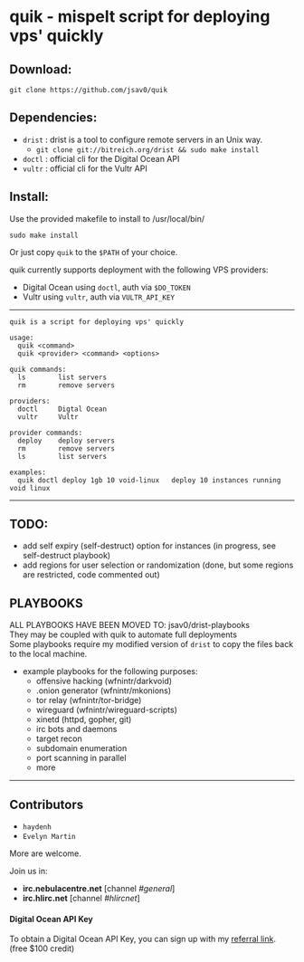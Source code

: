 # quik - mispelt script for deploying vps' quickly
## Download:
```
git clone https://github.com/jsav0/quik
```

## Dependencies:
- `drist` : drist is a tool to configure remote servers in an Unix way.
  - `git clone git://bitreich.org/drist && sudo make install`
- `doctl` : official cli for the Digital Ocean API
- `vultr` : official cli for the Vultr API

## Install:
Use the provided makefile to install to /usr/local/bin/ 
```
sudo make install
```
Or just copy `quik` to the `$PATH` of your choice.   

quik currently supports deployment with the following VPS providers:
- Digital Ocean using `doctl`, auth via `$DO_TOKEN`
- Vultr using `vultr`, auth via `VULTR_API_KEY`

---

```
quik is a script for deploying vps' quickly

usage:
  quik <command>
  quik <provider> <command> <options>

quik commands:
  ls		list servers
  rm		remove servers

providers:
  doctl		Digtal Ocean
  vultr		Vultr

provider commands:
  deploy	deploy servers
  rm		remove servers
  ls		list servers

examples:
  quik doctl deploy 1gb 10 void-linux	deploy 10 instances running void linux
```

---


## TODO:
- add self expiry (self-destruct) option for instances (in progress, see self-destruct playbook) 
- add regions for user selection or randomization (done, but some regions are restricted, code commented out)

## PLAYBOOKS
ALL PLAYBOOKS HAVE BEEN MOVED TO: jsav0/drist-playbooks  
They may be coupled with quik to automate full deployments  
Some playbooks require my modified version of `drist` to copy the files back to the local machine.  
- example playbooks for the following purposes:
	- offensive hacking (wfnintr/darkvoid) 
	- .onion generator (wfnintr/mkonions)
	- tor relay (wfnintr/tor-bridge)
	- wireguard (wfnintr/wireguard-scripts)
	- xinetd (httpd, gopher, git)
	- irc bots and daemons 
	- target recon
	- subdomain enumeration
	- port scanning in parallel
	- more


---

## Contributors 

- `haydenh`
- `Evelyn Martin`

More are welcome. 

Join us in:  
- **irc.nebulacentre.net** [channel *#general*]
- **irc.hlirc.net** [channel *#hlircnet*]


#### Digital Ocean API Key
To obtain a Digital Ocean API Key, you can sign up with my [referral link](https://m.do.co/c/c5ace8d7755e). (free $100 credit)
